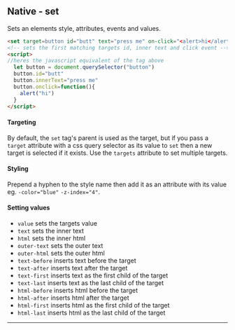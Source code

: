 Native - set
---
Sets an elements style, attributes, events and values.

```html
<set target=button id="butt" text="press me" on-click="<alert>hi</alert>"/>
<!-- sets the first matching targets id, inner text and click event -->
<script>
//heres the javascript equivalent of the tag above
  let button = document.querySelector("button")
  button.id="butt"
  button.innerText="press me"
  button.onclick=function(){
    alert("hi")
  }
</script>
```

#### Targeting
By default, the `set` tag's parent is used as the target, but if you pass a `target` attribute with a css query selector as its value to `set` then a new target is selected if it exists. Use the `targets` attribute to set multiple targets.

#### Styling
Prepend a hyphen to the style name then add it as an attribute with its value eg. `-color="blue"` `-z-index="4"`.

#### Setting values

- `value` sets the targets value
- `text` sets the inner text
- `html` sets the inner html
- `outer-text` sets the outer text
- `outer-html` sets the outer html
- `text-before` inserts text before the target
- `text-after` inserts text after the target
- `text-first` inserts text as the first child of the target
- `text-last` inserts text as the last child of the target
- `html-before` inserts html before the target
- `html-after` inserts html after the target
- `html-first` inserts html as the first child of the target
- `html-last` inserts html as the last child of the target


---
